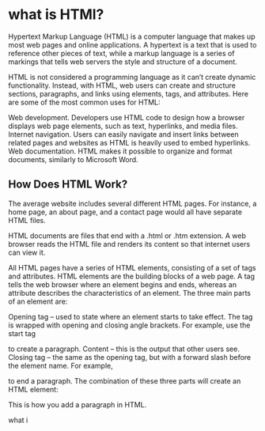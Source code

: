 # what is HTMl?
Hypertext Markup Language (HTML) is a computer language that makes up most web pages and online applications. A hypertext is a text that is used to reference other pieces of text, while a markup language is a series of markings that tells web servers the style and structure of a document. 

HTML is not considered a programming language as it can’t create dynamic functionality. Instead, with HTML, web users can create and structure sections, paragraphs, and links using elements, tags, and attributes. 
Here are some of the most common uses for HTML:

Web development. Developers use HTML code to design how a browser displays web page elements, such as text, hyperlinks, and media files. 
Internet navigation. Users can easily navigate and insert links between related pages and websites as HTML is heavily used to embed hyperlinks. 
Web documentation. HTML makes it possible to organize and format documents, similarly to Microsoft Word.

## How Does HTML Work?
The average website includes several different HTML pages. For instance, a home page, an about page, and a contact page would all have separate HTML files.

HTML documents are files that end with a .html or .htm extension. A web browser reads the HTML file and renders its content so that internet users can view it.

All HTML pages have a series of HTML elements, consisting of a set of tags and attributes. HTML elements are the building blocks of a web page. A tag tells the web browser where an element begins and ends, whereas an attribute describes the characteristics of an element. 
The three main parts of an element are: 

Opening tag – used to state where an element starts to take effect. The tag is wrapped with opening and closing angle brackets. For example, use the start tag <p> to create a paragraph. 
Content – this is the output that other users see. 
Closing tag – the same as the opening tag, but with a forward slash before the element name. For example, </p> to end a paragraph. 
The combination of these three parts will create an HTML element:

<p>This is how you add a paragraph in HTML.</p> what i

